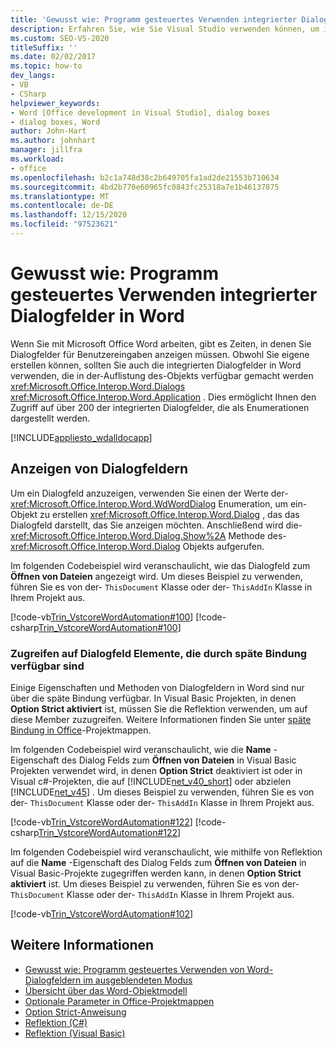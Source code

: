 ```yaml
---
title: 'Gewusst wie: Programm gesteuertes Verwenden integrierter Dialogfelder in Word'
description: Erfahren Sie, wie Sie Visual Studio verwenden können, um integrierte Dialogfelder in Microsoft Word Programm gesteuert zu verwenden.
ms.custom: SEO-VS-2020
titleSuffix: ''
ms.date: 02/02/2017
ms.topic: how-to
dev_langs:
- VB
- CSharp
helpviewer_keywords:
- Word [Office development in Visual Studio], dialog boxes
- dialog boxes, Word
author: John-Hart
ms.author: johnhart
manager: jillfra
ms.workload:
- office
ms.openlocfilehash: b2c1a748d38c2b649705fa1ad2de21553b710634
ms.sourcegitcommit: 4bd2b770e60965fc0843fc25318a7e1b46137875
ms.translationtype: MT
ms.contentlocale: de-DE
ms.lasthandoff: 12/15/2020
ms.locfileid: "97523621"
---
```

# <a name="how-to-programmatically-use-built-in-dialog-boxes-in-word"></a>Gewusst wie: Programm gesteuertes Verwenden integrierter Dialogfelder in Word
  Wenn Sie mit Microsoft Office Word arbeiten, gibt es Zeiten, in denen Sie Dialogfelder für Benutzereingaben anzeigen müssen. Obwohl Sie eigene erstellen können, sollten Sie auch die integrierten Dialogfelder in Word verwenden, die in der-Auflistung des-Objekts verfügbar gemacht werden <xref:Microsoft.Office.Interop.Word.Dialogs> <xref:Microsoft.Office.Interop.Word.Application> . Dies ermöglicht Ihnen den Zugriff auf über 200 der integrierten Dialogfelder, die als Enumerationen dargestellt werden.

 [!INCLUDE[appliesto_wdalldocapp](../vsto/includes/appliesto-wdalldocapp-md.md)]

## <a name="display-dialog-boxes"></a>Anzeigen von Dialogfeldern
 Um ein Dialogfeld anzuzeigen, verwenden Sie einen der Werte der- <xref:Microsoft.Office.Interop.Word.WdWordDialog> Enumeration, um ein-Objekt zu erstellen <xref:Microsoft.Office.Interop.Word.Dialog> , das das Dialogfeld darstellt, das Sie anzeigen möchten. Anschließend wird die- <xref:Microsoft.Office.Interop.Word.Dialog.Show%2A> Methode des- <xref:Microsoft.Office.Interop.Word.Dialog> Objekts aufgerufen.

 Im folgenden Codebeispiel wird veranschaulicht, wie das Dialogfeld zum **Öffnen von Dateien** angezeigt wird. Um dieses Beispiel zu verwenden, führen Sie es von der- `ThisDocument` Klasse oder der- `ThisAddIn` Klasse in Ihrem Projekt aus.

 [!code-vb[Trin_VstcoreWordAutomation#100](../vsto/codesnippet/VisualBasic/Trin_VstcoreWordAutomationVB/ThisDocument.vb#100)]
 [!code-csharp[Trin_VstcoreWordAutomation#100](../vsto/codesnippet/CSharp/Trin_VstcoreWordAutomationCS/ThisDocument.cs#100)]

### <a name="access-dialog-box-members-that-are-available-through-late-binding"></a>Zugreifen auf Dialogfeld Elemente, die durch späte Bindung verfügbar sind
 Einige Eigenschaften und Methoden von Dialogfeldern in Word sind nur über die späte Bindung verfügbar. In Visual Basic Projekten, in denen **Option Strict aktiviert** ist, müssen Sie die Reflektion verwenden, um auf diese Member zuzugreifen. Weitere Informationen finden Sie unter [späte Bindung in Office](../vsto/late-binding-in-office-solutions.md)-Projektmappen.

 Im folgenden Codebeispiel wird veranschaulicht, wie die **Name** -Eigenschaft des Dialog Felds zum **Öffnen von Dateien** in Visual Basic Projekten verwendet wird, in denen **Option Strict** deaktiviert ist oder in Visual c#-Projekten, die auf [!INCLUDE[net_v40_short](../sharepoint/includes/net-v40-short-md.md)] oder abzielen [!INCLUDE[net_v45](../vsto/includes/net-v45-md.md)] . Um dieses Beispiel zu verwenden, führen Sie es von der- `ThisDocument` Klasse oder der- `ThisAddIn` Klasse in Ihrem Projekt aus.

 [!code-vb[Trin_VstcoreWordAutomation#122](../vsto/codesnippet/VisualBasic/Trin_VstcoreWordAutomationVB/ThisDocument.vb#122)]
 [!code-csharp[Trin_VstcoreWordAutomation#122](../vsto/codesnippet/CSharp/Trin_VstcoreWordAutomationCS/ThisDocument.cs#122)]

 Im folgenden Codebeispiel wird veranschaulicht, wie mithilfe von Reflektion auf die **Name** -Eigenschaft des Dialog Felds zum **Öffnen von Dateien** in Visual Basic-Projekte zugegriffen werden kann, in denen **Option Strict aktiviert** ist. Um dieses Beispiel zu verwenden, führen Sie es von der- `ThisDocument` Klasse oder der- `ThisAddIn` Klasse in Ihrem Projekt aus.

 [!code-vb[Trin_VstcoreWordAutomation#102](../vsto/codesnippet/VisualBasic/Trin_VstcoreWordAutomationVB/ThisDocument.vb#102)]

## <a name="see-also"></a>Weitere Informationen
- [Gewusst wie: Programm gesteuertes Verwenden von Word-Dialogfeldern im ausgeblendeten Modus](../vsto/how-to-programmatically-use-word-dialog-boxes-in-hidden-mode.md)
- [Übersicht über das Word-Objektmodell](../vsto/word-object-model-overview.md)
- [Optionale Parameter in Office-Projektmappen](../vsto/optional-parameters-in-office-solutions.md)
- [Option Strict-Anweisung](/dotnet/visual-basic/language-reference/statements/option-strict-statement)
- [Reflektion (C#)](/dotnet/csharp/programming-guide/concepts/reflection)
- [Reflektion (Visual Basic)](/dotnet/visual-basic/programming-guide/concepts/reflection)
